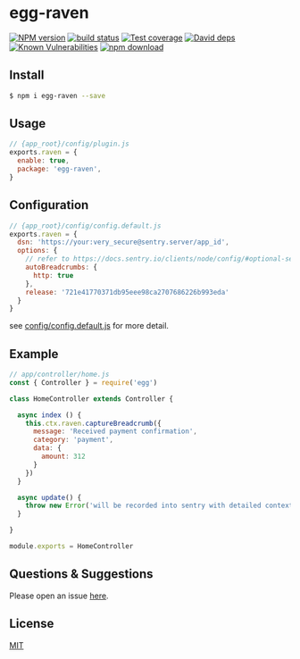 # egg-raven

[![NPM version][npm-image]][npm-url]
[![build status][travis-image]][travis-url]
[![Test coverage][codecov-image]][codecov-url]
[![David deps][david-image]][david-url]
[![Known Vulnerabilities][snyk-image]][snyk-url]
[![npm download][download-image]][download-url]

[npm-image]: https://img.shields.io/npm/v/egg-raven.svg?style=flat-square
[npm-url]: https://npmjs.org/package/egg-raven
[travis-image]: https://img.shields.io/travis/Rokid/egg-raven.svg?style=flat-square
[travis-url]: https://travis-ci.org/Rokid/egg-raven
[codecov-image]: https://img.shields.io/codecov/c/github/Rokid/egg-raven.svg?style=flat-square
[codecov-url]: https://codecov.io/github/Rokid/egg-raven?branch=master
[david-image]: https://img.shields.io/david/Rokid/egg-raven.svg?style=flat-square
[david-url]: https://david-dm.org/Rokid/egg-raven
[snyk-image]: https://snyk.io/test/npm/egg-raven/badge.svg?style=flat-square
[snyk-url]: https://snyk.io/test/npm/egg-raven
[download-image]: https://img.shields.io/npm/dm/egg-raven.svg?style=flat-square
[download-url]: https://npmjs.org/package/egg-raven

<!--
Description here.
-->

## Install

```bash
$ npm i egg-raven --save
```

## Usage

```js
// {app_root}/config/plugin.js
exports.raven = {
  enable: true,
  package: 'egg-raven',
}
```

## Configuration

```js
// {app_root}/config/config.default.js
exports.raven = {
  dsn: 'https://your:very_secure@sentry.server/app_id',
  options: {
    // refer to https://docs.sentry.io/clients/node/config/#optional-settings for more options detail.
    autoBreadcrumbs: {
      http: true
    },
    release: '721e41770371db95eee98ca2707686226b993eda'
  }
}
```

see [config/config.default.js](config/config.default.js) for more detail.

## Example

```js
// app/controller/home.js
const { Controller } = require('egg')

class HomeController extends Controller {

  async index () {
    this.ctx.raven.captureBreadcrumb({
      message: 'Received payment confirmation',
      category: 'payment',
      data: {
        amount: 312
      }
    })
  }

  async update() {
    throw new Error('will be recorded into sentry with detailed context')
  }

}

module.exports = HomeController
```

## Questions & Suggestions

Please open an issue [here](https://github.com/Rokid/egg-raven/issues).

## License

[MIT](LICENSE)
